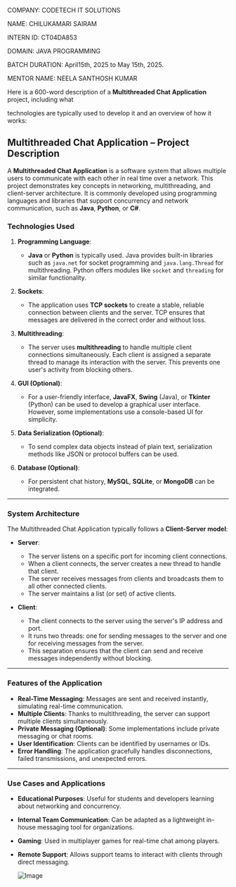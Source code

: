 COMPANY: CODETECH IT SOLUTIONS

NAME: CHILUKAMARI SAIRAM

INTERN ID: CT04DA853

DOMAIN: JAVA PROGRAMMING

BATCH DURATION: April15th, 2025 to May 15th, 2025.

MENTOR NAME: NEELA SANTHOSH KUMAR

Here is a 600-word description of a **Multithreaded Chat Application** project, including what 

technologies are typically used to develop it and an overview of how it works:


## **Multithreaded Chat Application – Project Description**

A **Multithreaded Chat Application** is a software system that allows multiple users to communicate with each other in real time over a network. This project demonstrates key concepts in networking, multithreading, and client-server architecture. It is commonly developed using programming languages and libraries that support concurrency and network communication, such as **Java**, **Python**, or **C#**.

### **Technologies Used**

1. **Programming Language**:

   * **Java** or **Python** is typically used. Java provides built-in libraries such as `java.net` for socket programming and `java.lang.Thread` for multithreading. Python offers modules like `socket` and `threading` for similar functionality.

2. **Sockets**:

   * The application uses **TCP sockets** to create a stable, reliable connection between clients and the server. TCP ensures that messages are delivered in the correct order and without loss.

3. **Multithreading**:

   * The server uses **multithreading** to handle multiple client connections simultaneously. Each client is assigned a separate thread to manage its interaction with the server. This prevents one user's activity from blocking others.

4. **GUI (Optional)**:

   * For a user-friendly interface, **JavaFX**, **Swing** (Java), or **Tkinter** (Python) can be used to develop a graphical user interface. However, some implementations use a console-based UI for simplicity.

5. **Data Serialization (Optional)**:

   * To send complex data objects instead of plain text, serialization methods like JSON or protocol buffers can be used.

6. **Database (Optional)**:

   * For persistent chat history, **MySQL**, **SQLite**, or **MongoDB** can be integrated.

---

### **System Architecture**

The Multithreaded Chat Application typically follows a **Client-Server model**:

* **Server**:

  * The server listens on a specific port for incoming client connections.
  * When a client connects, the server creates a new thread to handle that client.
  * The server receives messages from clients and broadcasts them to all other connected clients.
  * The server maintains a list (or set) of active clients.

* **Client**:

  * The client connects to the server using the server's IP address and port.
  * It runs two threads: one for sending messages to the server and one for receiving messages from the server.
  * This separation ensures that the client can send and receive messages independently without blocking.

---

### **Features of the Application**

* **Real-Time Messaging**: Messages are sent and received instantly, simulating real-time communication.
* **Multiple Clients**: Thanks to multithreading, the server can support multiple clients simultaneously.
* **Private Messaging (Optional)**: Some implementations include private messaging or chat rooms.
* **User Identification**: Clients can be identified by usernames or IDs.
* **Error Handling**: The application gracefully handles disconnections, failed transmissions, and unexpected errors.

---

### **Use Cases and Applications**

* **Educational Purposes**: Useful for students and developers learning about networking and concurrency.
* **Internal Team Communication**: Can be adapted as a lightweight in-house messaging tool for organizations.
* **Gaming**: Used in multiplayer games for real-time chat among players.
* **Remote Support**: Allows support teams to interact with clients through direct messaging.

  ![Image](https://github.com/user-attachments/assets/806feda0-703f-4f82-8e01-7aad732c3444)
  

